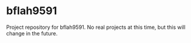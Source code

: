 # bflah9591
Project repository for bflah9591.
No real projects at this time, but this will change in the future.

